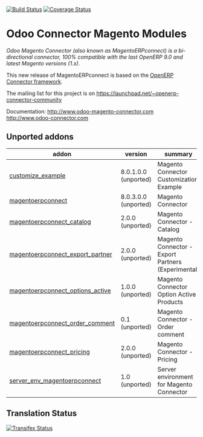 [![Build Status](https://travis-ci.org/OCA/connector-magento.svg?branch=9.0)](https://travis-ci.org/OCA/connector-magento)
[![Coverage Status](https://coveralls.io/repos/OCA/connector-magento/badge.svg?branch=9.0)](https://coveralls.io/r/OCA/connector-magento?branch=9.0)

Odoo Connector Magento Modules
==============================

*Odoo Magento Connector (also known as MagentoERPconnect) is a bi-directional connector, 100% compatible with the last OpenERP 9.0 and latest Magento versions (1.x).*

This new release of MagentoERPconnect is based on the [OpenERP Connector framework](https://github.com/OCA/connector).

The mailing list for this project is on https://launchpad.net/~openerp-connector-community

Documentation:
http://www.odoo-magento-connector.com
http://www.odoo-connector.com

[//]: # (addons)
Unported addons
---------------
addon | version | summary
--- | --- | ---
[customize_example](customize_example/) | 8.0.1.0.0 (unported) | Magento Connector Customization Example
[magentoerpconnect](magentoerpconnect/) | 8.0.3.0.0 (unported) | Magento Connector
[magentoerpconnect_catalog](magentoerpconnect_catalog/) | 2.0.0 (unported) | Magento Connector - Catalog
[magentoerpconnect_export_partner](magentoerpconnect_export_partner/) | 2.0.0 (unported) | Magento Connector - Export Partners (Experimental)
[magentoerpconnect_options_active](magentoerpconnect_options_active/) | 1.0.0 (unported) | Magento Connector Option Active Products
[magentoerpconnect_order_comment](magentoerpconnect_order_comment/) | 0.1 (unported) | Magento Connector - Order comment
[magentoerpconnect_pricing](magentoerpconnect_pricing/) | 2.0.0 (unported) | Magento Connector - Pricing
[server_env_magentoerpconnect](server_env_magentoerpconnect/) | 1.0 (unported) | Server environment for Magento Connector

[//]: # (end addons)

Translation Status
------------------
[![Transifex Status](https://www.transifex.com/projects/p/OCA-connector-magento-9-0/chart/image_png)](https://www.transifex.com/projects/p/OCA-connector-magento-9-0)
